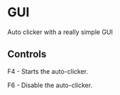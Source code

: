# GUI

Auto clicker with a really simple GUI

## Controls

F4 - Starts the auto-clicker.

F6 - Disable the auto-clicker.
